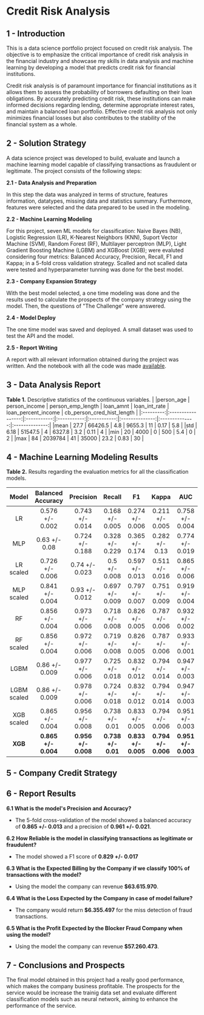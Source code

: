 # **Credit Risk Analysis**

## **1 - Introduction**
This is a data science portfolio project focused on credit risk analysis. The objective is to emphasize the critical importance of credit risk analysis in the financial industry and showcase my skills in data analysis and machine learning by developing a model that predicts credit risk for financial institutions.

Credit risk analysis is of paramount importance for financial institutions as it allows them to assess the probability of borrowers defaulting on their loan obligations. By accurately predicting credit risk, these institutions can make informed decisions regarding lending, determine appropriate interest rates, and maintain a balanced loan portfolio. Effective credit risk analysis not only minimizes financial losses but also contributes to the stability of the financial system as a whole.

## **2 - Solution Strategy**
A data science project was developed to build, evaluate and launch a machine learning model capable of classifying transactions as fraudulent or legitimate. The project consists of the following steps:

**2.1 - Data Analysis and Preparation**

In this step the data was analyzed in terms of structure, features information, datatypes, missing data and statistics summary. Furthermore, features were selected and the data prepared to be used in the modeling.

**2.2 - Machine Learning Modeling**

For this project, seven ML models for classification: Naive Bayes (NB), Logistic Regression (LR), K-Nearest Neighbors (KNN), Suport Vector Machine (SVM), Random Forest (RF), Multilayer perceptron (MLP), Light Gradient Boosting Machine (LGBM) and XGBoost (XGB); were evaluted considering four metrics: Balanced Accuracy, Precision, Recall, F1 and Kappa; in a 5-fold cross validation strategy. Scalled and not scalled data were tested and hyperparameter tunning was done for the best model.
  
**2.3 - Company Expansion Strategy**

With the best model selected, a one time modeling was done and the results used to calculate the prospects of the company strategy using the model. Then, the questions of "The Challenge" were answered.
  
**2.4 - Model Deploy**

The one time model was saved and deployed. A small dataset was used to test the API and the model.
  
**2.5 - Report Writing**

A report with all relevant information obtained during the project was written. And the notebook with all the code was made [available](https://github.com/felipebita/fraud_detection/blob/main/notebook/fraud_project.ipynb).
  
## **3 - Data Analysis Report**

**Table 1.** Descriptive statistics of the continuous variables.
| |person_age	| person_income	| person_emp_length	| loan_amnt	| loan_int_rate	| loan_percent_income	| cb_person_cred_hist_length |
|:---------:|:-----------------:|:-----------:|:-----------:|:-----------:|:--------------:|:--------------:|:--------------:|
|mean |	27.7 |	66426.5 |	4.8 |	9655.3 |	11 |	0.17 |	5.8 |
|std |	6.18 |	51547.5 |	4 |	6327.8 |	3.2 |	0.11	| 4 |
|min |	20 |	4000 |	0 |	500 |	5.4 |	0	 | 2 | 
|max |	84 |	2039784 |	41 |	35000	| 23.2	| 0.83	| 30 |

## **4 - Machine Learning Modeling Results**

**Table 2.** Results regarding the evaluation metrics for all the classification models.

| Model | Balanced Accuracy	| Precision	| Recall	| F1	| Kappa	| AUC |
|:---------:|:-----------------:|:-----------:|:-----------:|:-----------:|:--------------:|:--------------:|
|LR |	0.576 +/- 0.002 |	0.743 +/- 0.014 |	0.168 +/- 0.005 |	0.274 +/- 0.006	| 0.211 +/- 0.005 |	0.758 +/- 0.004 |
|MLP | 0.63 +/- 0.08 | 0.724 +/- 0.188	| 0.328 +/- 0.229	| 0.365 +/- 0.174	| 0.282 +/- 0.13	| 0.774 +/- 0.019 |
|LR scaled	| 0.726 +/- 0.006	| 0.74 +/- 0.023	| 0.5 +/- 0.008	| 0.597 +/- 0.013	| 0.511 +/- 0.016	| 0.865 +/- 0.006 |
|MLP scaled	| 0.841 +/- 0.004	| 0.93 +/- 0.012	| 0.697 +/- 0.009	| 0.797 +/- 0.007	| 0.751 +/- 0.009	| 0.919 +/- 0.004 |
|RF	| 0.856 +/- 0.004	| 0.973 +/- 0.006	| 0.718 +/- 0.008	| 0.826 +/- 0.005	| 0.787 +/- 0.006	| 0.932 +/- 0.002 |
|RF scaled |	0.856 +/- 0.004 |	0.972 +/- 0.006	| 0.719 +/- 0.008	| 0.826 +/- 0.005	| 0.787 +/- 0.006	| 0.933 +/- 0.001 |
|LGBM	| 0.86 +/- 0.009	| 0.977 +/- 0.006	| 0.725 +/- 0.018	| 0.832 +/- 0.012	| 0.794 +/- 0.014	| 0.947 +/- 0.003 |
|LGBM scaled	| 0.86 +/- 0.009	| 0.978 +/- 0.006	| 0.724 +/- 0.018	| 0.832 +/- 0.012 | 0.794 +/- 0.014	| 0.947 +/- 0.003 |
|XGB scaled |	0.865 +/- 0.004	| 0.956 +/- 0.008	| 0.738 +/- 0.01	| 0.833 +/- 0.005	| 0.794 +/- 0.006	| 0.951 +/- 0.003 |
|**XGB** |**0.865 +/- 0.004** | **0.956 +/- 0.008**	| **0.738 +/- 0.01**	| **0.833 +/- 0.005**	| **0.794 +/- 0.006**	| **0.951 +/- 0.003** |

## **5 - Company Credit Strategy**

## **6 - Report Results**
**6.1 What is the model's Precision and Accuracy?**

* The 5-fold cross-validation of the model showed a balanced accuracy of **0.865 +/- 0.013** and a precision of **0.961 +/- 0.021**.

**6.2 How Reliable is the model in classifying transactions as legitimate or fraudulent?**

* The model showed a F1 score of **0.829 +/- 0.017**

**6.3 What is the Expected Billing by the Company if we classify 100% of transactions with the model?**

* Using the model the company can revenue **$63.615.970**.

**6.4 What is the Loss Expected by the Company in case of model failure?**

* The company would return **$6.355.497** for the miss detection of fraud transactions.

**6.5 What is the Profit Expected by the Blocker Fraud Company when using the model?**

* Using the model the company can revenue **$57.260.473**.

## **7 - Conclusions and Prospects**

The final model obtained in this project had a really good performance, which makes the company business profitable. The prospects for the service would be increase the trainig data set and evaluate different classification models such as neural network, aiming to enhance the performance of the service.    
